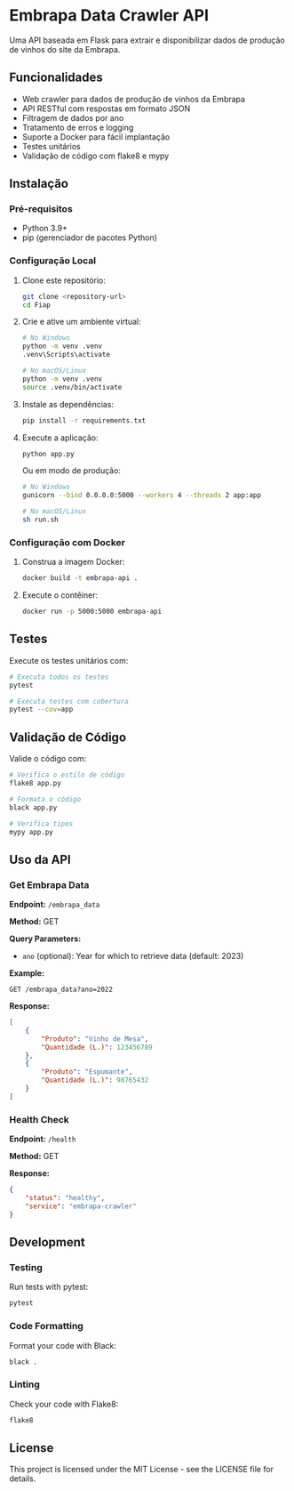 # Embrapa Data Crawler API

Uma API baseada em Flask para extrair e disponibilizar dados de produção de vinhos do site da Embrapa.

## Funcionalidades

- Web crawler para dados de produção de vinhos da Embrapa
- API RESTful com respostas em formato JSON
- Filtragem de dados por ano
- Tratamento de erros e logging
- Suporte a Docker para fácil implantação
- Testes unitários
- Validação de código com flake8 e mypy

## Instalação

### Pré-requisitos

- Python 3.9+
- pip (gerenciador de pacotes Python)

### Configuração Local

1. Clone este repositório:
   ```bash
   git clone <repository-url>
   cd Fiap
   ```

2. Crie e ative um ambiente virtual:
   ```bash
   # No Windows
   python -m venv .venv
   .venv\Scripts\activate

   # No macOS/Linux
   python -m venv .venv
   source .venv/bin/activate
   ```

3. Instale as dependências:
   ```bash
   pip install -r requirements.txt
   ```

4. Execute a aplicação:
   ```bash
   python app.py
   ```

   Ou em modo de produção:
   ```bash
   # No Windows
   gunicorn --bind 0.0.0.0:5000 --workers 4 --threads 2 app:app
   
   # No macOS/Linux
   sh run.sh
   ```

### Configuração com Docker

1. Construa a imagem Docker:
   ```bash
   docker build -t embrapa-api .
   ```

2. Execute o contêiner:
   ```bash
   docker run -p 5000:5000 embrapa-api
   ```

## Testes

Execute os testes unitários com:

```bash
# Executa todos os testes
pytest

# Executa testes com cobertura
pytest --cov=app
```

## Validação de Código

Valide o código com:

```bash
# Verifica o estilo de código
flake8 app.py

# Formata o código
black app.py

# Verifica tipos
mypy app.py
```

## Uso da API

### Get Embrapa Data

**Endpoint:** `/embrapa_data`

**Method:** GET

**Query Parameters:**
- `ano` (optional): Year for which to retrieve data (default: 2023)

**Example:**
```
GET /embrapa_data?ano=2022
```

**Response:**
```json
[
    {
        "Produto": "Vinho de Mesa",
        "Quantidade (L.)": 123456789
    },
    {
        "Produto": "Espumante",
        "Quantidade (L.)": 98765432
    }
]
```

### Health Check

**Endpoint:** `/health`

**Method:** GET

**Response:**
```json
{
    "status": "healthy",
    "service": "embrapa-crawler"
}
```

## Development

### Testing

Run tests with pytest:
```bash
pytest
```

### Code Formatting

Format your code with Black:
```bash
black .
```

### Linting

Check your code with Flake8:
```bash
flake8
```

## License

This project is licensed under the MIT License - see the LICENSE file for details. 